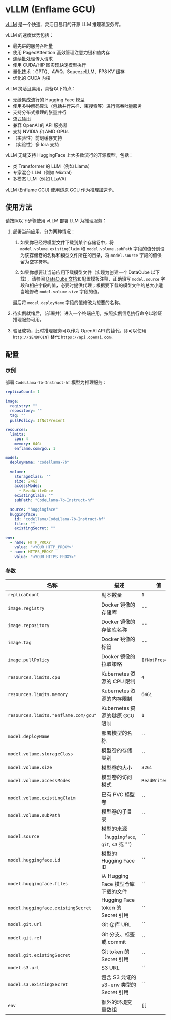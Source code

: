 # vLLM (Enflame GCU)

[vLLM](https://github.com/vllm-project/vllm) 是一个快速、灵活且易用的开源 LLM 推理和服务库。

vLLM 的速度优势包括：

* 最先进的服务吞吐量
* 使用 PagedAttention 高效管理注意力键和值内存
* 连续批处理传入请求
* 使用 CUDA/HIP 图实现快速模型执行
* 量化技术：GPTQ、AWQ、SqueezeLLM、FP8 KV 缓存
* 优化的 CUDA 内核

vLLM 灵活且易用，具备以下特点：

* 无缝集成流行的 Hugging Face 模型
* 使用多种解码算法（包括并行采样、束搜索等）进行高吞吐量服务
* 支持分布式推理的张量并行
* 流式输出
* 兼容 OpenAI 的 API 服务器
* 支持 NVIDIA 和 AMD GPUs
* （实验性）前缀缓存支持
* （实验性）多 lora 支持

vLLM 无缝支持 HuggingFace 上大多数流行的开源模型，包括：

* 类 Transformer 的 LLM（例如 Llama）
* 专家混合 LLM（例如 Mixtral）
* 多模态 LLM（例如 LLaVA）

vLLM (Enflame GCU) 使用燧原 GCU 作为推理加速卡。

## 使用方法

请按照以下步骤使用 vLLM 部署 LLM 为推理服务：

1. 部署当前应用，分为两种情况：

    1. 如果你已经将模型文件下载到某个存储卷中，将 `model.volume.existingClaim` 和 `model.volume.subPath` 字段的值分别设为该存储卷的名称和模型文件所在的目录，将 `model.source` 字段的值保留为空字符串。

    2. 如果你想要让当前应用下载模型文件（实现为创建一个 DataCube 以下载），请参阅 [DataCube 文档](https://t9k.github.io/user-manuals/latest/modules/auxiliary/datacube.html#%E8%AE%BE%E7%BD%AE%E6%BA%90%E5%AD%98%E5%82%A8%E6%9C%8D%E5%8A%A1)和配置模板注释，正确填写 `model.source` 字段和相应字段的值，必要时提供代理；根据要下载的模型文件的总大小适当地修改 `model.volume.size` 字段的值。

    最后将 `model.deployName` 字段的值修改为想要的名称。

2. 待实例就绪后，（部署并）进入一个终端应用，按照实例信息执行命令以验证推理服务可用。

3. 验证成功，此时推理服务可以作为 OpenAI API 的替代，即可以使用 `http://$ENDPOINT` 替代 `https://api.openai.com`。

## 配置

### 示例

部署 `CodeLlama-7b-Instruct-hf` 模型为推理服务：

```yaml
replicaCount: 1

image:
  registry: ""
  repository: ""
  tag: ""
  pullPolicy: IfNotPresent

resources:
  limits:
    cpu: 4
    memory: 64Gi
    enflame.com/gcu: 1

model:
  deployName: "codellama-7b"

  volume:
    storageClass: ""
    size: 24Gi
    accessModes:
      - ReadWriteOnce
    existingClaim: ""
    subPath: "CodeLlama-7b-Instruct-hf"

  source: "huggingface"
  huggingface:
    id: "codellama/CodeLlama-7b-Instruct-hf"
    files: ""
    existingSecret: ""

env:
  - name: HTTP_PROXY
    value: "<YOUR_HTTP_PROXY>"
  - name: HTTPS_PROXY
    value: "<YOUR_HTTPS_PROXY>"
```

### 参数

| 名称                                 | 描述                                           | 值              |
| ------------------------------------ | ---------------------------------------------- | --------------- |
| `replicaCount`                       | 副本数量                                       | `1`             |
| `image.registry`                     | Docker 镜像的存储库                            | `""`            |
| `image.repository`                   | Docker 镜像的存储库名称                        | `""`            |
| `image.tag`                          | Docker 镜像的标签                              | `""`            |
| `image.pullPolicy`                   | Docker 镜像的拉取策略                          | `IfNotPresent`  |
| `resources.limits.cpu`               | Kubernetes 资源的 CPU 限制                     | `4`             |
| `resources.limits.memory`            | Kubernetes 资源的内存限制                      | `64Gi`          |
| `resources.limits."enflame.com/gcu"` | Kubernetes 资源的燧原 GCU 限制               | `1`             |
| `model.deployName`                   | 部署模型的名称                                 | ``              |
| `model.volume.storageClass`          | 模型卷的存储类别                               | ``              |
| `model.volume.size`                  | 模型卷的大小                                   | `32Gi`          |
| `model.volume.accessModes`           | 模型卷的访问模式                               | `ReadWriteOnce` |
| `model.volume.existingClaim`         | 已有 PVC 模型卷                                | ``              |
| `model.volume.subPath`               | 模型卷的子目录                                 | ``              |
| `model.source`                       | 模型的来源（`huggingface`, `git`, `s3` 或 ""） | ``              |
| `model.huggingface.id`               | 模型的 Hugging Face ID                         | ``              |
| `model.huggingface.files`            | 从 Hugging Face 模型仓库下载的文件             | ``              |
| `model.huggingface.existingSecret`   | Hugging Face token 的 Secret 引用              | ``              |
| `model.git.url`                      | Git 仓库 URL                                   | ``              |
| `model.git.ref`                      | Git 分支、标签或 commit                        | ``              |
| `model.git.existingSecret`           | Git token 的 Secret 引用                       | ``              |
| `model.s3.url`                       | S3 URL                                         | ``              |
| `model.s3.existingSecret`            | 包含 S3 凭证的 s3-env 类型的 Secret 引用       | ``              |
| `env`                                | 额外的环境变量数组                             | `[]`            |
